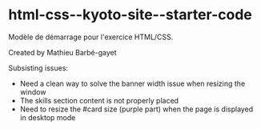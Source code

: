 # html-css--kyoto-site--starter-code
Modèle de démarrage pour l'exercice HTML/CSS. 

Created by Mathieu Barbé-gayet

Subsisting issues:
- Need a clean way to solve the banner width issue when resizing the window
- The skills section content is not properly placed
- Need to resize the #card size (purple part) when the page is displayed in desktop mode